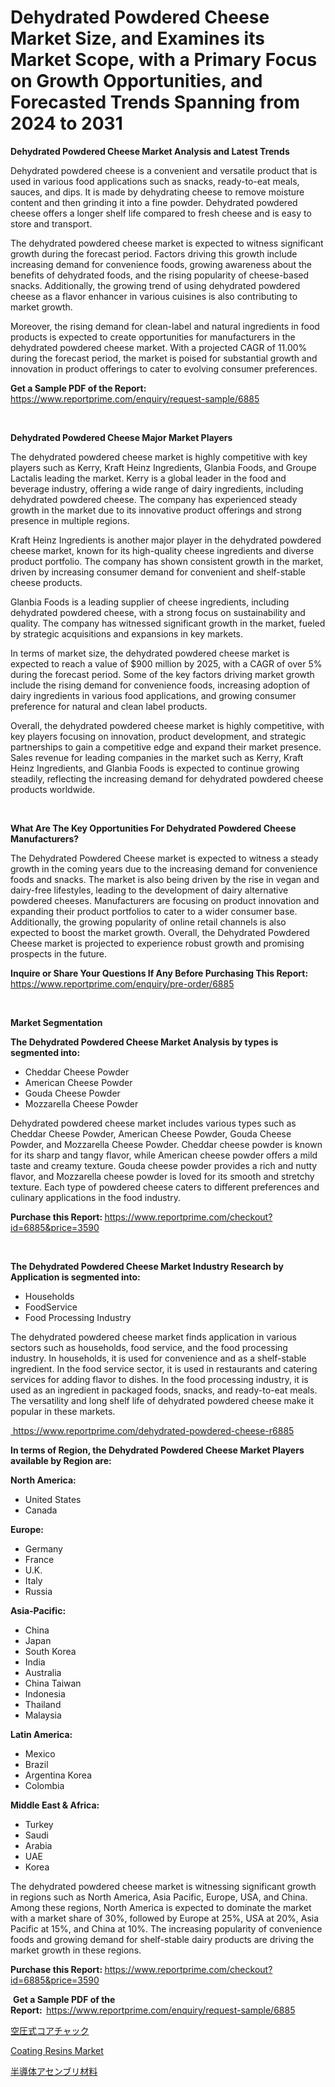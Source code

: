 <p><h1>Dehydrated Powdered Cheese Market Size, and Examines its Market Scope, with a Primary Focus on Growth Opportunities, and Forecasted Trends Spanning from 2024 to 2031</h1></p><p><strong>Dehydrated Powdered Cheese Market Analysis and Latest Trends</strong></p>
<p><p>Dehydrated powdered cheese is a convenient and versatile product that is used in various food applications such as snacks, ready-to-eat meals, sauces, and dips. It is made by dehydrating cheese to remove moisture content and then grinding it into a fine powder. Dehydrated powdered cheese offers a longer shelf life compared to fresh cheese and is easy to store and transport.</p><p>The dehydrated powdered cheese market is expected to witness significant growth during the forecast period. Factors driving this growth include increasing demand for convenience foods, growing awareness about the benefits of dehydrated foods, and the rising popularity of cheese-based snacks. Additionally, the growing trend of using dehydrated powdered cheese as a flavor enhancer in various cuisines is also contributing to market growth.</p><p>Moreover, the rising demand for clean-label and natural ingredients in food products is expected to create opportunities for manufacturers in the dehydrated powdered cheese market. With a projected CAGR of 11.00% during the forecast period, the market is poised for substantial growth and innovation in product offerings to cater to evolving consumer preferences.</p></p>
<p><strong>Get a Sample PDF of the Report:&nbsp;</strong> <a href="https://www.reportprime.com/enquiry/request-sample/6885">https://www.reportprime.com/enquiry/request-sample/6885</a></p>
<p>&nbsp;</p>
<p><strong>Dehydrated Powdered Cheese Major Market Players</strong></p>
<p><p>The dehydrated powdered cheese market is highly competitive with key players such as Kerry, Kraft Heinz Ingredients, Glanbia Foods, and Groupe Lactalis leading the market. Kerry is a global leader in the food and beverage industry, offering a wide range of dairy ingredients, including dehydrated powdered cheese. The company has experienced steady growth in the market due to its innovative product offerings and strong presence in multiple regions.</p><p>Kraft Heinz Ingredients is another major player in the dehydrated powdered cheese market, known for its high-quality cheese ingredients and diverse product portfolio. The company has shown consistent growth in the market, driven by increasing consumer demand for convenient and shelf-stable cheese products.</p><p>Glanbia Foods is a leading supplier of cheese ingredients, including dehydrated powdered cheese, with a strong focus on sustainability and quality. The company has witnessed significant growth in the market, fueled by strategic acquisitions and expansions in key markets.</p><p>In terms of market size, the dehydrated powdered cheese market is expected to reach a value of $900 million by 2025, with a CAGR of over 5% during the forecast period. Some of the key factors driving market growth include the rising demand for convenience foods, increasing adoption of dairy ingredients in various food applications, and growing consumer preference for natural and clean label products.</p><p>Overall, the dehydrated powdered cheese market is highly competitive, with key players focusing on innovation, product development, and strategic partnerships to gain a competitive edge and expand their market presence. Sales revenue for leading companies in the market such as Kerry, Kraft Heinz Ingredients, and Glanbia Foods is expected to continue growing steadily, reflecting the increasing demand for dehydrated powdered cheese products worldwide.</p></p>
<p>&nbsp;</p>
<p><strong>What Are The Key Opportunities For Dehydrated Powdered Cheese Manufacturers?</strong></p>
<p><p>The Dehydrated Powdered Cheese market is expected to witness a steady growth in the coming years due to the increasing demand for convenience foods and snacks. The market is also being driven by the rise in vegan and dairy-free lifestyles, leading to the development of dairy alternative powdered cheeses. Manufacturers are focusing on product innovation and expanding their product portfolios to cater to a wider consumer base. Additionally, the growing popularity of online retail channels is also expected to boost the market growth. Overall, the Dehydrated Powdered Cheese market is projected to experience robust growth and promising prospects in the future.</p></p>
<p><strong>Inquire or Share Your Questions If Any Before Purchasing This Report:</strong> <a href="https://www.reportprime.com/enquiry/pre-order/6885">https://www.reportprime.com/enquiry/pre-order/6885</a></p>
<p>&nbsp;</p>
<p><strong>Market Segmentation</strong></p>
<p><strong>The Dehydrated Powdered Cheese Market Analysis by types is segmented into:</strong></p>
<p><ul><li>Cheddar Cheese Powder</li><li>American Cheese Powder</li><li>Gouda Cheese Powder</li><li>Mozzarella Cheese Powder</li></ul></p>
<p><p>Dehydrated powdered cheese market includes various types such as Cheddar Cheese Powder, American Cheese Powder, Gouda Cheese Powder, and Mozzarella Cheese Powder. Cheddar cheese powder is known for its sharp and tangy flavor, while American cheese powder offers a mild taste and creamy texture. Gouda cheese powder provides a rich and nutty flavor, and Mozzarella cheese powder is loved for its smooth and stretchy texture. Each type of powdered cheese caters to different preferences and culinary applications in the food industry.</p></p>
<p><strong>Purchase this Report:&nbsp;</strong><a href="https://www.reportprime.com/checkout?id=6885&price=3590">https://www.reportprime.com/checkout?id=6885&price=3590</a></p>
<p>&nbsp;</p>
<p><strong>The Dehydrated Powdered Cheese Market Industry Research by Application is segmented into:</strong></p>
<p><ul><li>Households</li><li>FoodService</li><li>Food Processing Industry</li></ul></p>
<p><p>The dehydrated powdered cheese market finds application in various sectors such as households, food service, and the food processing industry. In households, it is used for convenience and as a shelf-stable ingredient. In the food service sector, it is used in restaurants and catering services for adding flavor to dishes. In the food processing industry, it is used as an ingredient in packaged foods, snacks, and ready-to-eat meals. The versatility and long shelf life of dehydrated powdered cheese make it popular in these markets.</p></p>
<p><a href="https://www.reportprime.com/dehydrated-powdered-cheese-r6885">&nbsp;https://www.reportprime.com/dehydrated-powdered-cheese-r6885</a></p>
<p><strong>In terms of Region, the Dehydrated Powdered Cheese Market Players available by Region are:</strong></p>
<p>
    <p> <strong> North America: </strong>
        <ul>
            <li>United States</li>
            <li>Canada</li>
        </ul>
        </p> 
    <p> <strong> Europe: </strong>
        <ul>
            <li>Germany</li>
            <li>France</li>
            <li>U.K.</li>
            <li>Italy</li>
            <li>Russia</li>
        </ul>
        </p> 
    <p> <strong> Asia-Pacific: </strong>
        <ul>
            <li>China</li>
            <li>Japan</li>
            <li>South Korea</li>
            <li>India</li>
            <li>Australia</li>
            <li>China Taiwan</li>
            <li>Indonesia</li>
            <li>Thailand</li>
            <li>Malaysia</li>
        </ul>
        </p> 
    <p> <strong> Latin America: </strong>
        <ul>
            <li>Mexico</li>
            <li>Brazil</li>
            <li>Argentina Korea</li>
            <li>Colombia</li>
        </ul>
        </p> 
    <p> <strong> Middle East & Africa: </strong>
        <ul>
            <li>Turkey</li>
            <li>Saudi</li>
            <li>Arabia</li>
            <li>UAE</li>
            <li>Korea</li>
        </ul>
    </p>
    </p>
<p><p>The dehydrated powdered cheese market is witnessing significant growth in regions such as North America, Asia Pacific, Europe, USA, and China. Among these regions, North America is expected to dominate the market with a market share of 30%, followed by Europe at 25%, USA at 20%, Asia Pacific at 15%, and China at 10%. The increasing popularity of convenience foods and growing demand for shelf-stable dairy products are driving the market growth in these regions.</p></p>
<p><strong>Purchase this Report: </strong><a href="https://www.reportprime.com/checkout?id=6885&price=3590">https://www.reportprime.com/checkout?id=6885&price=3590</a></p>
<p>&nbsp;<strong>Get a Sample PDF of the Report:&nbsp;&nbsp;</strong><a href="https://www.reportprime.com/enquiry/request-sample/6885">https://www.reportprime.com/enquiry/request-sample/6885</a></p>
<p><strong></strong></p>
<p><p><a href="https://medium.com/@ebbkautzer/%E7%A9%BA%E6%B0%97%E5%9C%A7%E3%82%B3%E3%82%A2%E3%83%81%E3%83%A3%E3%83%83%E3%82%AF%E5%B8%82%E5%A0%B4-2031%E5%B9%B4%E3%81%BE%E3%81%A7%E3%81%AE%E6%88%90%E5%8A%9F%E3%81%99%E3%82%8B%E3%83%93%E3%82%B8%E3%83%8D%E3%82%B9%E6%88%A6%E7%95%A5%E3%81%AE%E9%8D%B5-b05781764803">空圧式コアチャック</a></p><p><a href="https://frill-swim-3cd.notion.site/Global-Coating-Resins-Market-by-Types-Applications-and-Major-Players-with-Regional-Growth-Rate-An-caad05b769a64228be498b606aa28272">Coating Resins Market</a></p><p><a href="https://medium.com/@jarredmertz53/%E5%8D%8A%E5%B0%8E%E4%BD%93%E7%B5%84%E7%AB%8B%E6%9D%90%E6%96%99%E5%B8%82%E5%A0%B4-%E7%AB%B6%E4%BA%89%E5%88%86%E6%9E%90-%E5%B8%82%E5%A0%B4%E5%8B%95%E5%90%91%E3%81%8A%E3%82%88%E3%81%B32031%E5%B9%B4%E3%81%BE%E3%81%A7%E3%81%AE%E4%BA%88%E6%B8%AC-bf00312f8e52">半導体アセンブリ材料</a></p></p>